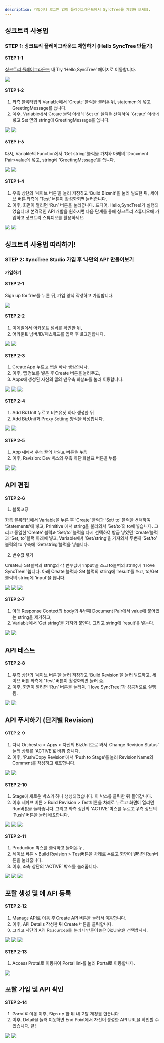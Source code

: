```yaml
---
description: 가입이나 로그인 없이 플레이그라운드에서 SyncTree를 체험해 보세요.
---
```


## 싱크트리 사용법

### STEP 1: 싱크트리 플레이그라운드 체험하기 (Hello SyncTree 만들기)

#### STEP 1-1

[싱크트리 플레이그라운드](https://playground.synctreestudio.com/#/) 내 Try ‘Hello,SyncTree’ 페이지로 이동합니다.

![](../img/howtouse/step1-1.png)

#### STEP 1-2

1. 좌측 블록타입의 Variable에서 ‘Create’ 블럭을 불러온 뒤, statement에 넣고 GreetingMessage를 씁니다.
2. 이후, Variable에서 Create 블럭 아래의 ‘Set to’ 블럭을 선택하여 ‘Create’ 아래에 넣고 Set 옆의 string에
   GreetingMessage를 씁니다.

![](../img/howtouse/step1-2-1.png)
![](../img/howtouse/step1-2-2.png)

#### STEP 1-3

다시, Variable의 Function에서 ‘Get string’ 블럭을 가져와 아래의 ‘Document Pair>value에 넣고,
string에 ‘GreetingMessage’를 씁니다.

![](../img/howtouse/step1-3-1.png)
![](../img/howtouse/step1-3-2.png)

#### STEP 1-4

1. 우측 상단의 ‘세이브 버튼’을 눌러 저장하고 ‘Build Bizunit’을 눌러 빌드한 뒤, 세이브 버튼 좌측에 ‘Test’ 버튼이
   활성화되면 눌러줍니다.
2. 이후, 화면이 열리면 ‘Run’ 버튼을 눌러줍니다. 드디어, Hello,SyncTree!가 실행되었습니다!
   본격적인 API 개발을 원하시면 다음 단계를 통해 싱크트리 스튜디오에 가입하고 싱크트리 스튜디오를 활용하세요.

![](../img/howtouse/step1-4-1.png)
![](../img/howtouse/step1-4-2.png)

## 싱크트리 사용법 따라하기!

### STEP 2: SyncTree Studio 가입 후 ‘나만의 API’ 만들어보기

#### 가입하기

#### STEP 2-1

Sign up for free를 누른 뒤, 가입 양식 작성하고 가입합니다.

![](../img/howtouse/step2-1.png)

#### STEP 2-2

1. 이메일에서 어카운트 넘버를 확인한 뒤,
2. 어카운트 넘버/ID/패스워드를 입력 후 로그인합니다.

![](../img/howtouse/step2-2-1.png)
![](../img/howtouse/step2-2-2.png)

#### STEP 2-3

1. Create App 누르고 앱을 하나 생성합니다.
2. 이후, 앱 정보를 넣은 후 Create 버튼을 눌러주고,
3. Apps에 생성된 자신의 앱의 맨우측 화살표를 눌러 이동합니다.

![](../img/howtouse/step2-3-1.png)
![](../img/howtouse/step2-3-2.png)
![](../img/howtouse/step2-3-3.png)

#### STEP 2-4

1. Add BizUnIt 누르고 비즈유닛 하나 생성한 뒤
2. Add BizUnit과 Proxy Setting 양식을 작성합니다.

![](../img/howtouse/step2-4-1.png)
![](../img/howtouse/step2-4-2.png)

#### STEP 2-5

1. App 내에서 우측 끝의 화살표 버튼을 누름
2. 이후, Revision: Dev 박스의 우측 하단 화살표 버튼을 누름

![](../img/howtouse/step2-5-1.png)
![](../img/howtouse/step2-5-2.png)

## API 편집

#### STEP 2-6

1. 블록코딩

좌측 블록타입에서 Variable을 누른 후 ‘Create’ 블럭과 ‘Set/ to’ 블럭을 선택하여 ‘Statements’에 넣고,
Primitive 에서 string을 불러와서 ‘Set/to’의 to에 넣습니다.
그리고 동일한 ‘Create’ 블럭과 ‘Set/to’ 블럭을 다시 선택하여 방금 넣었던 ‘Create’블럭과 ‘Set, to’ 블럭 아래에 넣고,
Variable에서 ‘Get/string’을 가져와서 두번째 ‘Set/to’ 블럭의 to 우측에 ‘Get/string’블럭을 넣습니다.

2. 변수값 넣기

Create과 Set블럭의 string의 각 변수값에 ‘input’을 쓰고 to블럭의 string에 ‘I love SyncTree!’ 씁니다.
아래 Create 블럭과 Set 블럭의 string에 ‘result’를 쓰고, to/Get 블럭의 string에 ‘input’을 씁니다.

![](../img/howtouse/step2-6-1.png)
![](../img/howtouse/step2-6-2.png)
![](../img/howtouse/step2-6-3.png)

#### STEP 2-7

1. 아래 Response Context의 body의 두번째 Document Pair에서 value에 붙어있는 string을 제거하고,
2. Variable에서 ‘Get string’을 가져와 붙인다. 그리고 string에 ‘result’를 넣는다.

![](../img/howtouse/step2-7-1.png)
![](../img/howtouse/step2-7-2.png)

## API 테스트

#### STEP 2-8

1. 우측 상단의 ‘세이브 버튼’을 눌러 저장하고 ‘Build Revision’을 눌러 빌드하고, 세이브 버튼 좌측에 ‘Test’ 버튼이 활성화되면 눌러 줌.
2. 이후, 화면이 열리면 ‘Run’ 버튼을 눌러줌. ‘I love SyncTree!’가 성공적으로 실행됨.

![](../img/howtouse/step2-8-1.png)
![](../img/howtouse/step2-8-2.png)

## API 푸시하기 (단계별 Revision)

#### STEP 2-9

1. 다시 Orchestra > Apps > 자신의 BizUnit으로 와서 ‘Change Revision Status’ 눌러 상태를 ‘ACTIVE’로 바꿔 줍니다.
2. 이후, ‘Push/Copy Revision’에서 ‘Push to Stage’를 눌러 Revision Name와 Comment를 작성하고 배포합니다.

![](../img/howtouse/step2-10-1.png)
![](../img/howtouse/step2-10-2.png)

#### STEP 2-10

1. Stage에 새로운 박스가 하나 생성되었습니다. 이 박스를 클릭한 뒤 들어갑니다.
2. 이후 세이브 버튼 > Build Revision > Test버튼을 차례로 누르고 화면이 열리면 Run버튼을 눌러줍니다. 그리고 좌측 상단의 ‘ACTIVE’ 박스를 누르고 우측 상단의 ‘Push’ 버튼을 눌러 배포합니다.

![](../img/howtouse/step2-11-1.png)
![](../img/howtouse/step2-11-2.png)
![](../img/howtouse/step2-11-3.png)

#### STEP 2-11

1. Production 박스를 클릭하고 들어온 뒤,
2. 세이브 버튼 > Build Revision > Test버튼을 차례로 누르고 화면이 열리면 Run버튼을 눌러줍니다.
3. 이후, 좌측 상단의 ‘ACTIVE’ 박스를 눌러줍니다.

![](../img/howtouse/step2-12-1.png)
![](../img/howtouse/step2-12-2.png)
![](../img/howtouse/step2-12-3.png)

## 포탈 생성 및 에 API 등록

#### STEP 2-12

1. Manage API로 이동 후 Create API 버튼을 눌러서 이동합니다.
2. 이후, API Details 작성한 뒤 Create 버튼을 클릭합니다.
3. 그리고 하단의 API Resources를 눌러서 만들어놓은 BizUnit을 선택합니다.

![](../img/howtouse/step2-13-1.png)
![](../img/howtouse/step2-13-2.png)
![](../img/howtouse/step2-13-3.png)

#### STEP 2-13

1. Access Protal로 이동하여 Portal link를 눌러 Portal로 이동합니다.

![](../img/howtouse/step2-14-1.png)

## 포탈 가입 및 API 확인

#### STEP 2-14

1. Portal로 이동 이후, Sign up 한 뒤 내 포탈 계정을 만듭니다.
2. 이후, Detail을 눌러 이동하면 End Point에서 자신이 생성한 API URL을 확인할 수 있습니다. 끝!

![](../img/howtouse/step2-9-1.png)
![](../img/howtouse/step2-14-2.png)

